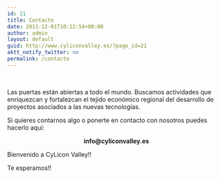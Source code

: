 ```yaml
---
id: 21
title: Contacto
date: 2011-12-01T10:12:54+00:00
author: admin
layout: default
guid: http://www.cyliconvalley.es/?page_id=21
aktt_notify_twitter: no
permalink: /contacto
---
```

&nbsp;

Las puertas están abiertas a todo el mundo. Buscamos actividades que enriquezcan y fortalezcan el tejido económico regional del desarrollo de proyectos asociados a las nuevas tecnologías.

Si quieres contarnos algo o ponerte en contacto con nosotros puedes hacerlo aquí:

<p style="text-align: center;">
  <strong>info@cyliconvalley.es</strong>
</p>

Bienvenido a CyLicon Valley!!
  
Te esperamos!!
